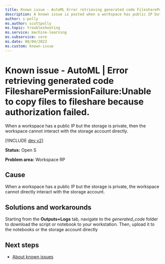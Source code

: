 ```yaml
---
title: Known issue - AutoML Error retrieving generated code FilesharePermissionFailure:Unable to copy files
description: A known issue is posted when a workspace has public IP but the storage is private then the workspace cannot interact with the storage account directly.
author: s-polly
ms.author: scottpolly
ms.topic: troubleshooting  
ms.service: machine-learning
ms.subservice: core
ms.date: 08/04/2023
ms.custom: known-issue
---
```


# Known issue  - AutoML | Error retrieving generated code FilesharePermissionFailure:Unable to copy files to fileshare because authorization failed.


When a workspace has a public IP but the storage is private, then the workspace cannot interact with the storage account directly.

[!INCLUDE [dev v2](../includes/machine-learning-dev-v2.md)]

**Status:** Open
S

**Problem area:** Workspace RP


## Cause

When a workspace has a public IP but the storage is private,  the workspace cannot directly interact with the storage account.

## Solutions and workarounds

Starting from the **Outputs+Logs** tab, navigate to the *generated_code* folder to download the script or notebook to your workstation. Then, upload it to the notebooks or the storage account directly

## Next steps

- [About known issues](azureml-known-issues.md)
